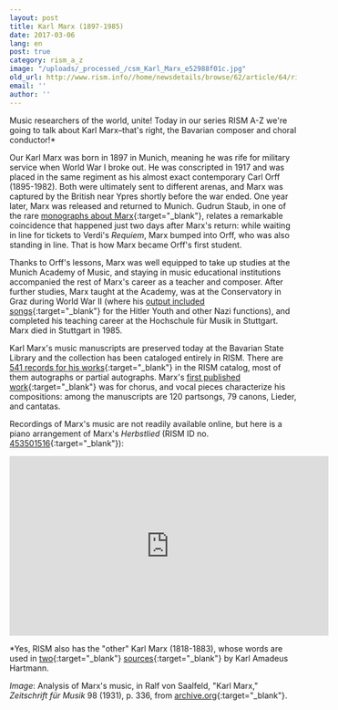 ```yaml
---
layout: post
title: Karl Marx (1897-1985)
date: 2017-03-06
lang: en
post: true
category: rism_a_z
image: "/uploads/_processed_/csm_Karl_Marx_e52988f01c.jpg"
old_url: http://www.rism.info//home/newsdetails/browse/62/article/64/rism-a-z-karl-marx.html
email: ''
author: ''
---
```



Music researchers of the world, unite! Today in our series RISM A-Z we're going to talk about Karl Marx–that's right, the Bavarian composer and choral conductor!\*

Our Karl Marx was born in 1897 in Munich, meaning he was rife for military service when World War I broke out. He was conscripted in 1917 and was placed in the same regiment as his almost exact contemporary Carl Orff (1895-1982). Both were ultimately sent to different arenas, and Marx was captured by the British near Ypres shortly before the war ended. One year later, Marx was released and returned to Munich. Gudrun Staub, in one of the rare [monographs about Marx](http://www.worldcat.org/oclc/611203635){:target="_blank"}, relates a remarkable coincidence that happened just two days after Marx's return: while waiting in line for tickets to Verdi's _Requiem_, Marx bumped into Orff, who was also standing in line. That is how Marx became Orff's first student.

Thanks to Orff's lessons, Marx was well equipped to take up studies at the Munich Academy of Music, and staying in music educational institutions accompanied the rest of Marx's career as a teacher and composer. After further studies, Marx taught at the Academy, was at the Conservatory in Graz during World War II (where his [output included songs](https://books.google.de/books?id=2UrnCwAAQBAJ&lpg=PP1&hl=de&pg=PA138#v=snippet&q=%22karl%20marx%22&f=false){:target="_blank"} for the Hitler Youth and other Nazi functions), and completed his teaching career at the Hochschule für Musik in Stuttgart. Marx died in Stuttgart in 1985.

Karl Marx's music manuscripts are preserved today at the Bavarian State Library and the collection has been cataloged entirely in RISM. There are [541 records for his works](https://opac.rism.info/search?View=rism&author=118731521){:target="_blank"} in the RISM catalog, most of them autographs or partial autographs. Marx's [first published work](https://opac.rism.info/search?id=453501331){:target="_blank"} was for chorus, and vocal pieces characterize his compositions: among the manuscripts are 120 partsongs, 79 canons, Lieder, and cantatas.

Recordings of Marx's music are not readily available online, but here is a piano arrangement of Marx's _Herbstlied_ (RISM ID no. [453501516](https://opac.rism.info/search?id=453501516){:target="_blank"}):

<iframe width="560" height="315" src="https://www.youtube.com/embed/iFLGKH40OQc" frameborder="0" allowfullscreen></iframe>





\*Yes, RISM also has the "other" Karl Marx (1818-1883), whose words are used in [two](https://opac.rism.info/search?id=456081447){:target="_blank"} [sources](https://opac.rism.info/search?id=456081573){:target="_blank"} by Karl Amadeus Hartmann.





_Image_: Analysis of Marx's music, in Ralf von Saalfeld, "Karl Marx," _Zeitschrift für Musik_ 98 (1931), p. 336, from [archive.org](https://archive.org/stream/NeueZeitschriftFuerMusik1931Jg98#page/n427/mode/2up){:target="_blank"}.







<script type="text/javascript">var switchTo5x=true;</script><script type="text/javascript" src="http://w.sharethis.com/button/buttons.js"></script><script type="text/javascript">stLight.options({publisher: "9b601438-1ce1-49d8-bfd7-9cff5df54c17", doNotHash: false, doNotCopy: false, hashAddressBar: false});</script>